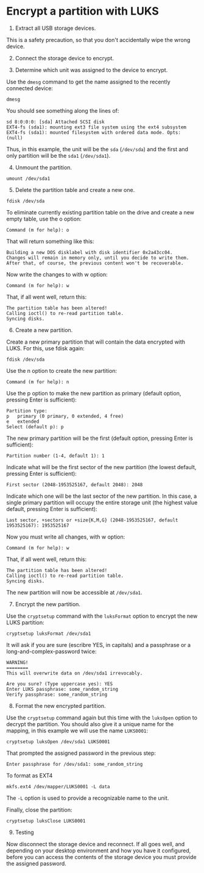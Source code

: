 # Encrypt a partition with LUKS

1. Extract all USB storage devices.

This is a safety precaution, so that you don't accidentally wipe the wrong device.

2. Connect the storage device to encrypt.

3. Determine which unit was assigned to the device to encrypt.

Use the `dmesg` command to get the name assigned to the recently connected device:

```
dmesg
```

You should see something along the lines of:

```
sd 8:0:0:0: [sda] Attached SCSI disk
EXT4-fs (sda1): mounting ext3 file system using the ext4 subsystem
EXT4-fs (sda1): mounted filesystem with ordered data mode. Opts: (null)
```

Thus, in this example, the unit will be the `sda` (`/dev/sda`) and the first and only partition will be the `sda1` (`/dev/sda1`).

4. Unmount the partition.

```
umount /dev/sda1
```

5. Delete the partition table and create a new one.

```
fdisk /dev/sda
```

To eliminate currently existing partition table on the drive and create a new empty table, use the o option:

```
Command (m for help): o
```

That will return something like this:

```
Building a new DOS disklabel with disk identifier 0x2a43cc04.
Changes will remain in memory only, until you decide to write them.
After that, of course, the previous content won't be recoverable.
```

Now write the changes to with w option:

```
Command (m for help): w
```

That, if all went well, return this:

```
The partition table has been altered!
Calling ioctl() to re-read partition table.
Syncing disks.
```

6. Create a new partition.

Create a new primary partition that will contain the data encrypted with LUKS. For this, use fdisk again:

```
fdisk /dev/sda
```

Use the n option to create the new partition:

```
Command (m for help): n
```

Use the p option to make the new partition as primary (default option, pressing Enter is sufficient):

```
Partition type:
p   primary (0 primary, 0 extended, 4 free)
e   extended
Select (default p): p
```

The new primary partition will be the first (default option, pressing Enter is sufficient):

```
Partition number (1-4, default 1): 1
```

Indicate what will be the first sector of the new partition (the lowest default, pressing Enter is sufficient):

```
First sector (2048-1953525167, default 2048): 2048
```

Indicate which one will be the last sector of the new partition. In this case, a single primary partition will occupy the entire storage unit (the highest value default, pressing Enter is sufficient):

```
Last sector, +sectors or +size{K,M,G} (2048-1953525167, default 1953525167): 1953525167
```

Now you must write all changes, with w option:

```
Command (m for help): w
```

That, if all went well, return this:

```
The partition table has been altered!
Calling ioctl() to re-read partition table.
Syncing disks.
```

The new partition will now be accessible at `/dev/sda1`.

7. Encrypt the new partition.

Use the `cryptsetup` command with the `luksFormat` option to encrypt the new LUKS partition:

```
cryptsetup luksFormat /dev/sda1
```

It will ask if you are sure (escribre YES, in capitals) and a passphrase or a long-and-complex-password twice:

```
WARNING!
========
This will overwrite data on /dev/sda1 irrevocably.

Are you sure? (Type uppercase yes): YES
Enter LUKS passphrase: some_random_string
Verify passphrase: some_random_string
```

8. Format the new encrypted partition.

Use the `cryptsetup` command again but this time with the `luksOpen` option to decrypt the partition. You should also give it a unique name for the mapping, in this example we will use the name `LUKS0001`:

```
cryptsetup luksOpen /dev/sda1 LUKS0001
```

That prompted the assigned password in the previous step:

```
Enter passphrase for /dev/sda1: some_random_string
```

To format as EXT4

```
mkfs.ext4 /dev/mapper/LUKS0001 -L data
```

The `-L` option is used to provide a recognizable name to the unit.

Finally, close the partition:

```
cryptsetup luksClose LUKS0001
```

9. Testing

Now disconnect the storage device and reconnect. If all goes well, and depending on your desktop environment and how you have it configured, before you can access the contents of the storage device you must provide the assigned password.
